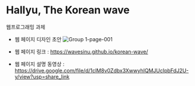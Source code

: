 # Hallyu, The Korean wave
웹프로그래밍 과제

* 웹 페이지 디자인 초안
![Group 1-page-001](https://user-images.githubusercontent.com/88727076/206918176-742d69ef-9c29-4fd6-853b-a2ecd94f6412.jpg)

* 웹 페이지 링크 : https://wavesinu.github.io/korean-wave/

* 웹 페이지 설명 동영상 : https://drive.google.com/file/d/1clM8v0Zdbx3XwwyhIQMJUcIpbFdJ2U-y/view?usp=share_link
